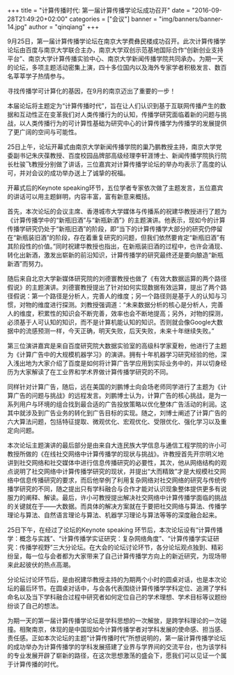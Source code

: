 +++
title = "计算传播时代: 第一届计算传播学论坛成功召开"
date = "2016-09-28T21:49:20+02:00"
categories = ["会议"]
banner = "img/banners/banner-14.jpg"
author = "qinqiang"
+++





9月25日，第一届计算传播学论坛在南京大学费彝民楼成功召开。此次计算传播学论坛由百度与南京大学联合主办，南京大学双创示范基地国际合作“创新创业支持平台”、南京大学计算传播实验中心、南京大学新闻传播学院共同承办。为期一天的论坛，多项主题活动密集上演，四十多位国内以及海外专家学者积极发言、数百名莘莘学子热情参与。

<!--more-->

寻找传播学可计算化的基因，在9月的南京迈出了重要的一步！

本届论坛将主题定为“计算传播时代”，旨在让人们认识到基于互联网传播产生的数据和互动性正在变革我们对人类传播行为的认知，传播学研究面临着新的问题与挑战，以人类传播行为的可计算性基础为研究中心的计算传播学为传播学的发展提供了更广阔的空间与可能性。

25日上午，论坛开幕式由南京大学新闻传播学院的巢乃鹏教授主持，南京大学党委副书记朱庆葆教授、百度校园品牌部高级经理李轩涯博士、新闻传播学院执行院长杜骏飞教授分别做了讲话，三位嘉宾对计算传播学论坛的举办均表示了高度的认可，并对会议的成功举办送上了诚挚的祝福。

开幕式后的Keynote speaking环节，五位学者专家依次做了主题发言，五位嘉宾的讲话可以用主题鲜明，内容丰富，富有新意来概括。


首先，本次论坛的会议主席、香港城市大学媒体与传播系的祝建华教授进行了题为《计算传播学中的“新瓶旧酒”与“新瓶新酒”》的主题演讲。他表示，现如今的计算传播学研究仍处于“新瓶旧酒”的阶段，即“当下的计算传播学大部分的研究仍停留在“新瓶装旧酒”的阶段，存在着重复研究的问题，但我们依然要肯定“新瓶旧酒”有其阶段性的价值。”同时祝建华教授也指出，在新瓶装旧酒的过程中，也许会涌现、转化出新酒，激发出崭新的前沿知识，计算传播学的研究最终还是要向酿造“新瓶新酒”而努力。


随后来自北京大学新媒体研究院的刘德寰教授也做了《有效大数据运算的两个路径假说》的主题演讲。刘德寰教授提出了针对如何实现数据有效运算，提出了两个路径假说：第一个路径是分析人，完善人的维度；另一个路径则是基于人的认知与习惯，对物的维度进行探测。刘教授强调道：“未来数据分析的核心是分析人，完善人的维度，积累性的知识会不断完善，效率也会不断地提高；另外，对物的探测，必须基于人可认知的知识，而不是计算机能认知的知识。否则就会像Google大数据中的流感预测一样，今天正确，明天失败，后天失败，未来十年继续失败。”


第三位演讲嘉宾是来自百度研究院大数据实验室的高级科学家夏粉，他进行了主题为《计算广告中的大规模机器学习》的演讲。拥有十年机器学习研究经验的他，深入浅出地为大家介绍了百度是如何将计算广告学应用到实际业务中的，并以切身经历为大家解读了在工业界和学术界做计算传播学研究的不同。

同样针对计算广告，随后，远在美国的刘鹏博士向会场老师同学进行了主题为《计算广告的问题与挑战》的远程发言。刘鹏博士认为，计算广告的核心挑战，是为一系列用户与环境的组合找到最合适的广告投放策略以优化整体广告活动的利润。这其中就涉及到广告业务的转化到广告目标的实现。随之，刘博士阐述了计算广告的六大算法问题，包括特征提取、微观优化、宏观优化、受限优化、强化学习以及重定向问题。


本次论坛主题演讲的最后部分是由来自大连民族大学信息与通信工程学院的许小可教授所做的《在线社交网络中计算传播学的现状与挑战》。许教授首先开宗明义地讲到社交网络和社交媒体中进行信息传播研究的必要性，其次，他从网络结构的观点说明了社交网络中计算传播学研究的现状，并提出“大而精致”才是大规模社交网络中信息传播研究的要求，而后他举例了利用复杂网络对社交网络的研究与传统传播学研究的不同，随之提出只有学科融合与合作才能对认识现象整体提供更多有说服力的阐释、解读。最后，许小可教授提出解决社交网络中计算传播学面临的挑战的关键就在于——大数据。而具体的解决方案就在于要把社交网络与算法、传播学理论与算法、自然语言理论与算法、机器学习理论与算法等等的深度融合起来。

25日下午，在经过了论坛的Keynote speaking 环节后，本次论坛设有“计算传播学：概念与实践”、“计算传播学实证研究：复杂网络角度”、“计算传播学实证研究：传播学视野”三大分论坛。在大会的论坛讨论环节，各分论坛观点独到、精彩纷呈，每一位与会者都为大家带来了自己计算传播学方向上的新近研究，为现场带来此起彼伏的热点高潮。


分论坛讨论环节后，是由祝建华教授主持的为期两个小时的圆桌对话，也是本次论坛的最后环节。在圆桌对话中，与会各代表围绕计算传播学学科定位、追溯了学科命名以及当下学科融合过程中研究者如何定位自己的学术理想、学术目标等议题纷纷谈了自己的想法。

为期一天的第一届计算传播学论坛是学科思想的一次解放，是跨学科理论的一次碰撞。相聚南京，体现的是中国现如今计算传播学者对学科发展的使命感、担当感、责任感。正如本次论坛的主题“计算传播时代”所想说明的，第一届计算传播学论坛的成功举办为计算传播学的学科发展搭建了业界与学界间的交流平台，也为该学科的专业发展开辟了崭新的路径，在这次思想激荡的盛会下，愿我们可以见证一个属于计算传播的时代。
